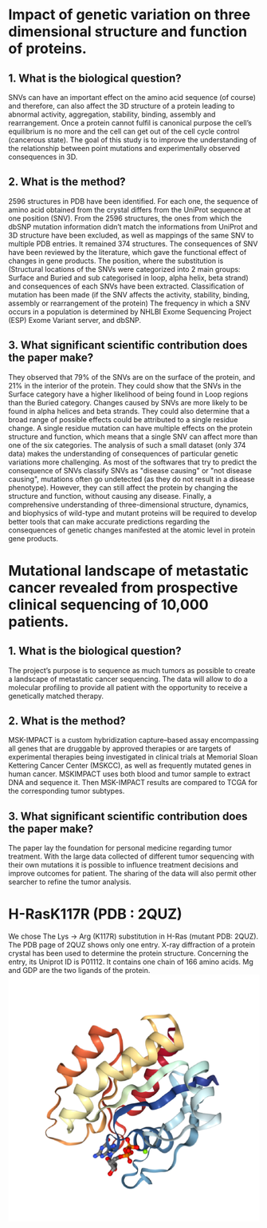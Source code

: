 # Impact of genetic variation on three dimensional structure and function of proteins.
## 1. What is the biological question?
SNVs can have an important effect on the amino acid sequence (of course) and therefore, can also affect the 3D
structure of a protein leading to abnormal activity, aggregation, stability, binding, assembly and rearrangement.
Once a protein cannot fulfil is canonical purpose the cell’s equilibrium is no more and the cell can get out of the
cell cycle control (cancerous state). The goal of this study is to improve the understanding of the relationship
between point mutations and experimentally observed consequences in 3D.
## 2. What is the method?
2596 structures in PDB have been identified. For each one, the sequence of amino acid obtained from the
crystal differs from the UniProt sequence at one position (SNV). From the 2596 structures, the ones from
which the dbSNP mutation information didn’t match the informations from UniProt and 3D structure have
been excluded, as well as mappings of the same SNV to multiple PDB entries. It remained 374 structures. The
consequences of SNV have been reviewed by the literature, which gave the functional effect of changes in
gene products. The position, where the substitution is (Structural locations of the SNVs were categorized into
2 main groups: Surface and Buried and sub categorised in loop, alpha helix, beta strand) and consequences of
each SNVs have been extracted.
Classification of mutation has been made (if the SNV affects the activity, stability, binding, assembly or
rearrangement of the protein)
The frequency in which a SNV occurs in a population is determined by NHLBI Exome Sequencing Project
(ESP) Exome Variant server, and dbSNP.
## 3. What significant scientific contribution does the paper make?
They observed that 79% of the SNVs are on the surface of the protein, and 21% in the interior of the protein.
They could show that the SNVs in the Surface category have a higher likelihood of being found in Loop regions
than the Buried category. Changes caused by SNVs are more likely to be found in alpha helices and beta strands.
They could also determine that a broad range of possible effects could be attributed to a single residue change.
A single residue mutation can have multiple effects on the protein structure and function, which means that a
single SNV can affect more than one of the six categories.
The analysis of such a small dataset (only 374 data) makes the understanding of consequences of particular
genetic variations more challenging. As most of the softwares that try to predict the consequence of SNVs
classify SNVs as "disease causing" or "not disease causing", mutations often go undetected (as they do not
result in a disease phenotype). However, they can still affect the protein by changing the structure and function,
without causing any disease.
Finally, a comprehensive understanding of three-dimensional structure, dynamics, and biophysics of wild-type
and mutant proteins will be required to develop better tools that can make accurate predictions regarding the
consequences of genetic changes manifested at the atomic level in protein gene products.

# Mutational landscape of metastatic cancer revealed from prospective clinical sequencing of 10,000 patients.
## 1. What is the biological question?
The project’s purpose is to sequence as much tumors as possible to create a landscape of metastatic cancer
sequencing. The data will allow to do a molecular profiling to provide all patient with the opportunity to
receive a genetically matched therapy.
## 2. What is the method?
MSK-IMPACT is a custom hybridization capture–based assay encompassing all genes that are druggable by
approved therapies or are targets of experimental therapies being investigated in clinical trials at Memorial
Sloan Kettering Cancer Center (MSKCC), as well as frequently mutated genes in human cancer. MSKIMPACT
uses both blood and tumor sample to extract DNA and sequence it. Then MSK-IMPACT results are
compared to TCGA for the corresponding tumor subtypes.
## 3. What significant scientific contribution does the paper make?
The paper lay the foundation for personal medicine regarding tumor treatment. With the large data collected of
different tumor sequencing with their own mutations it is possible to influence treatment decisions and improve
outcomes for patient. The sharing of the data will also permit other searcher to refine the tumor analysis.
# H-RasK117R (PDB : 2QUZ)
We chose The Lys -> Arg (K117R) substitution in H-Ras (mutant PDB: 2QUZ).
The PDB page of 2QUZ shows only one entry.
X-ray diffraction of a protein crystal has been used to determine the protein structure.
Concerning the entry, its Uniprot ID is P01112. It contains one chain of 166 amino acids. Mg and GDP are the two
ligands of the protein.
![](prot.png)
